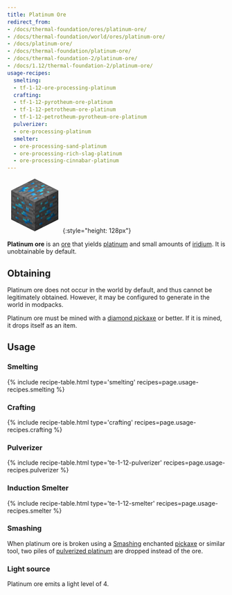 ```yaml
---
title: Platinum Ore
redirect_from:
- /docs/thermal-foundation/ores/platinum-ore/
- /docs/thermal-foundation/world/ores/platinum-ore/
- /docs/platinum-ore/
- /docs/thermal-foundation/platinum-ore/
- /docs/thermal-foundation-2/platinum-ore/
- /docs/1.12/thermal-foundation-2/platinum-ore/
usage-recipes:
  smelting:
  - tf-1-12-ore-processing-platinum
  crafting:
  - tf-1-12-pyrotheum-ore-platinum
  - tf-1-12-petrotheum-ore-platinum
  - tf-1-12-petrotheum-pyrotheum-ore-platinum
  pulverizer:
  - ore-processing-platinum
  smelter:
  - ore-processing-sand-platinum
  - ore-processing-rich-slag-platinum
  - ore-processing-cinnabar-platinum
---
```


![Platinum ore](/assets/images/thermal-foundation-2/ore-platinum.png){:style="height: 128px"}


**Platinum ore** is an [ore](https://minecraft.wiki/w/Ore) that yields
[platinum](../platinum-ingot/) and small amounts of
[iridium](../iridium-ingot/). It is unobtainable by default.


Obtaining
---------

Platinum ore does not occur in the world by default, and thus cannot be
legitimately obtained. However, it may be configured to generate in the world in
modpacks.

Platinum ore must be mined with a [diamond
pickaxe](https://minecraft.wiki/w/Pickaxe) or better. If it is mined, it
drops itself as an item.


Usage
-----

### Smelting
{% include recipe-table.html type='smelting' recipes=page.usage-recipes.smelting %}

### Crafting
{% include recipe-table.html type='crafting' recipes=page.usage-recipes.crafting %}

### Pulverizer
{% include recipe-table.html type='te-1-12-pulverizer' recipes=page.usage-recipes.pulverizer %}

### Induction Smelter
{% include recipe-table.html type='te-1-12-smelter' recipes=page.usage-recipes.smelter %}

### Smashing
When platinum ore is broken using a [Smashing](../../cofh-core/smashing/)
enchanted [pickaxe](https://minecraft.wiki/w/Pickaxe) or similar tool,
two piles of [pulverized
platinum](../pulverized-platinum/) are dropped instead of
the ore.

### Light source
Platinum ore emits a light level of 4.
